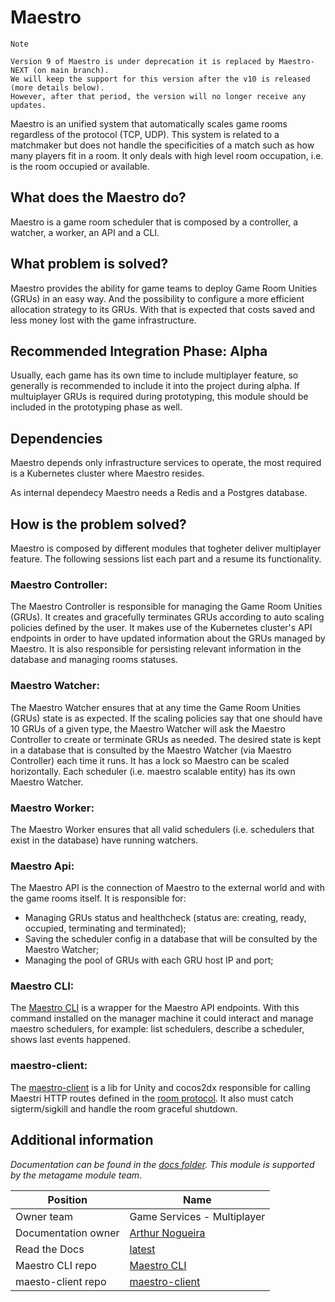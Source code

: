 # Maestro

```
Note

Version 9 of Maestro is under deprecation it is replaced by Maestro-NEXT (on main branch).
We will keep the support for this version after the v10 is released (more details below).
However, after that period, the version will no longer receive any updates.
```

Maestro is an unified system that automatically scales game rooms regardless of the protocol (TCP, UDP). This system is related to a matchmaker but does not handle the specificities of a match such as how many players fit in a room. It only deals with high level room occupation, i.e. is the room occupied or available.

## What does the Maestro do?

Maestro is a game room scheduler that is composed by a controller, a watcher, a worker, an API and a CLI.

## What problem is solved?

Maestro provides the ability for game teams to deploy Game Room Unities (GRUs) in an easy way. And the possibility to configure a more efficient allocation strategy to its GRUs. With that is expected that costs saved and less money lost with the game infrastructure.

## Recommended Integration Phase: Alpha

Usually, each game has its own time to include multiplayer feature, so generally is recommended to include it into the project during alpha.
If multuiplayer GRUs is required during prototyping, this module should be included in the prototyping phase as well.

## Dependencies
Maestro depends only infrastructure services to operate, the most required is a Kubernetes cluster where Maestro resides.

As internal dependecy Maestro needs a Redis and a Postgres database.

## How is the problem solved?

Maestro is composed by different modules that togheter deliver multiplayer feature. The following sessions list each part and a resume its functionality.

### Maestro Controller:

The Maestro Controller is responsible for managing the Game Room Unities (GRUs). It creates and gracefully terminates GRUs according to auto scaling policies defined by the user. It makes use of the Kubernetes cluster's API endpoints in order to have updated information about the GRUs managed by Maestro. It is also responsible for persisting relevant information in the database and managing rooms statuses.

### Maestro Watcher:

The Maestro Watcher ensures that at any time the Game Room Unities (GRUs) state is as expected. If the scaling policies say that one should have 10 GRUs of a given type, the Maestro Watcher will ask the Maestro Controller to create or terminate GRUs as needed. The desired state is kept in a database that is consulted by the Maestro Watcher (via Maestro Controller) each time it runs. It has a lock so Maestro can be scaled horizontally. Each scheduler (i.e. maestro scalable entity) has its own Maestro Watcher.

### Maestro Worker:

The Maestro Worker ensures that all valid schedulers (i.e. schedulers that exist in the database) have running watchers.

### Maestro Api:

The Maestro API is the connection of Maestro to the external world and with the game rooms itself. It is responsible for:

- Managing GRUs status and healthcheck (status are: creating, ready, occupied, terminating and terminated);
- Saving the scheduler config in a database that will be consulted by the Maestro Watcher;
- Managing the pool of GRUs with each GRU host IP and port;

### Maestro CLI:

The [Maestro CLI](https://github.com/topfreegames/maestro-cli) is a wrapper for the Maestro API endpoints. With this command installed on the manager machine it could interact and manage maestro schedulers, for example: list schedulers, describe a scheduler, shows last events happened.

### maestro-client:

The [maestro-client](https://github.com/topfreegames/maestro-client) is a lib for Unity and cocos2dx responsible for calling Maestri HTTP routes defined in the [room protocol](#room-protocol). It also must catch sigterm/sigkill and handle the room graceful shutdown.

## Additional information

*Documentation can be found in the [docs folder](./docs/README.md). This module is supported by the metagame module team*.

| Position | Name |
| --- | --- |
| Owner team | Game Services - Multiplayer |
| Documentation owner | [Arthur Nogueira](@arthur29) |
| Read the Docs | [latest](https://maestro.readthedocs.io/en/latest/) |
| Maestro CLI repo | [Maestro CLI](https://github.com/topfreegames/maestro-cli/tree/v1) |
| maesto-client repo | [maestro-client](https://github.com/topfreegames/maestro-client) |
